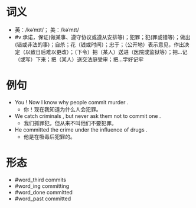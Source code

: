 # 词义
- 英：/kəˈmɪt/； 美：/kəˈmɪt/
- #v 承诺，保证(做某事、遵守协议或遵从安排等)；犯罪；犯(罪或错等)；做出(错或非法的事)；自杀；花（钱或时间）；忠于；（公开地）表示意见，作出决定（以致日后难以更改）；（下令）把（某人）送进（医院或监狱等）；把…记（或写）下来；把（某人）送交法庭受审；把…学好记牢
# 例句
- You ! Now I know why people commit murder .
	- 你！现在我知道为什么人会犯罪。
- We catch criminals , but never ask them not to commit one .
	- 我们抓罪犯，但从来不叫他们不要犯罪。
- He committed the crime under the influence of drugs .
	- 他是在吸毒后犯罪的。
# 形态
- #word_third commits
- #word_ing committing
- #word_done committed
- #word_past committed
